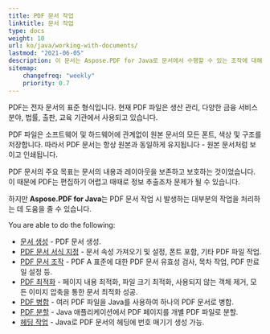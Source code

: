 ```yaml
--- 
title: PDF 문서 작업 
linktitle: 문서 작업 
type: docs 
weight: 10 
url: ko/java/working-with-documents/ 
lastmod: "2021-06-05" 
description: 이 문서는 Aspose.PDF for Java로 문서에서 수행할 수 있는 조작에 대해 설명합니다. 
sitemap: 
    changefreq: "weekly" 
    priority: 0.7 
---
```


PDF는 전자 문서의 표준 형식입니다. 현재 PDF 파일은 생산 관리, 다양한 금융 서비스 분야, 법률, 출판, 교육 기관에서 사용되고 있습니다.

PDF 파일은 소프트웨어 및 하드웨어에 관계없이 원본 문서의 모든 폰트, 색상 및 구조를 저장합니다. 따라서 PDF 문서는 항상 원본과 동일하게 유지됩니다 - 원본 문서처럼 보이고 인쇄됩니다.

PDF 문서의 주요 목표는 문서의 내용과 레이아웃을 보존하고 보호하는 것이었습니다. 이 때문에 PDF는 편집하기 어렵고 때때로 정보 추출조차 문제가 될 수 있습니다.

하지만 **Aspose.PDF for Java**는 PDF 문서 작업 시 발생하는 대부분의 작업을 처리하는 데 도움을 줄 수 있습니다.

You are able to do the following:

- [문서 생성](/pdf/java/create-pdf-document/) - PDF 문서 생성.
- [PDF 문서 서식 지정](/pdf/java/formatting-pdf-document/) - 문서 속성 가져오기 및 설정, 폰트 포함, 기타 PDF 파일 작업.
- [PDF 문서 조작](/pdf/java/manipulate-pdf-document/) - PDF A 표준에 대한 PDF 문서 유효성 검사, 목차 작업, PDF 만료일 설정 등.
- [PDF 최적화](/pdf/java/optimize-pdf/) - 페이지 내용 최적화, 파일 크기 최적화, 사용되지 않는 객체 제거, 모든 이미지 압축을 통한 문서 최적화 성공.
- [PDF 병합](/pdf/java/merge-pdf-documents/) - 여러 PDF 파일을 Java를 사용하여 하나의 PDF 문서로 병합.
- [PDF 분할](/pdf/java/split-document/) - Java 애플리케이션에서 PDF 페이지를 개별 PDF 파일로 분할.
- [헤딩 작업](/pdf/java/working-with-headings/) - Java로 PDF 문서의 헤딩에 번호 매기기 생성 가능.